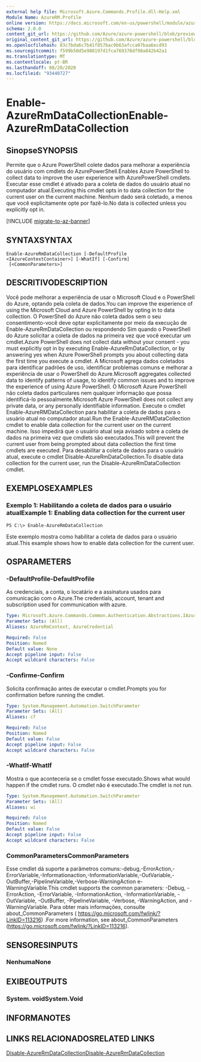 ```yaml
---
external help file: Microsoft.Azure.Commands.Profile.dll-Help.xml
Module Name: AzureRM.Profile
online version: https://docs.microsoft.com/en-us/powershell/module/azurerm.profile/enable-azurermdatacollection
schema: 2.0.0
content_git_url: https://github.com/Azure/azure-powershell/blob/preview/src/ResourceManager/Profile/Commands.Profile/help/Enable-AzureRmDataCollection.md
original_content_git_url: https://github.com/Azure/azure-powershell/blob/preview/src/ResourceManager/Profile/Commands.Profile/help/Enable-AzureRmDataCollection.md
ms.openlocfilehash: 83c7bda6c7b41f857bac9b63afcca07baa6ecd93
ms.sourcegitcommit: f599b50d5e980197d1fca769378df90a842b42a1
ms.translationtype: MT
ms.contentlocale: pt-BR
ms.lasthandoff: 08/20/2020
ms.locfileid: "93440727"
---
```

# <span data-ttu-id="9dd1a-101">Enable-AzureRmDataCollection</span><span class="sxs-lookup"><span data-stu-id="9dd1a-101">Enable-AzureRmDataCollection</span></span>

## <span data-ttu-id="9dd1a-102">Sinopse</span><span class="sxs-lookup"><span data-stu-id="9dd1a-102">SYNOPSIS</span></span>
<span data-ttu-id="9dd1a-103">Permite que o Azure PowerShell colete dados para melhorar a experiência do usuário com cmdlets do AzurePowerShell.</span><span class="sxs-lookup"><span data-stu-id="9dd1a-103">Enables Azure PowerShell to collect data to improve the user experience with AzurePowerShell cmdlets.</span></span>
<span data-ttu-id="9dd1a-104">Executar esse cmdlet é ativado para a coleta de dados do usuário atual no computador atual.</span><span class="sxs-lookup"><span data-stu-id="9dd1a-104">Executing this cmdlet opts in to data collection for the current user on the current machine.</span></span>
<span data-ttu-id="9dd1a-105">Nenhum dado será coletado, a menos que você explicitamente opte por fazê-lo.</span><span class="sxs-lookup"><span data-stu-id="9dd1a-105">No data is collected unless you explicitly opt in.</span></span>

[!INCLUDE [migrate-to-az-banner](../../includes/migrate-to-az-banner.md)]

## <span data-ttu-id="9dd1a-106">SYNTAX</span><span class="sxs-lookup"><span data-stu-id="9dd1a-106">SYNTAX</span></span>

```
Enable-AzureRmDataCollection [-DefaultProfile <IAzureContextContainer>] [-WhatIf] [-Confirm]
 [<CommonParameters>]
```

## <span data-ttu-id="9dd1a-107">DESCRITIVO</span><span class="sxs-lookup"><span data-stu-id="9dd1a-107">DESCRIPTION</span></span>
<span data-ttu-id="9dd1a-108">Você pode melhorar a experiência de usar o Microsoft Cloud e o PowerShell do Azure, optando pela coleta de dados.</span><span class="sxs-lookup"><span data-stu-id="9dd1a-108">You can improve the experience of using the Microsoft Cloud and Azure PowerShell by opting in to data collection.</span></span>
<span data-ttu-id="9dd1a-109">O PowerShell do Azure não coleta dados sem o seu consentimento-você deve optar explicitamente por meio da execução de Enable-AzureRmDataCollection ou respondendo Sim quando o PowerShell do Azure solicitar a coleta de dados na primeira vez que você executar um cmdlet.</span><span class="sxs-lookup"><span data-stu-id="9dd1a-109">Azure PowerShell does not collect data without your consent - you must explicitly opt in by executing Enable-AzureRmDataCollection, or by answering yes when Azure PowerShell prompts you about collecting data the first time you execute a cmdlet.</span></span>
<span data-ttu-id="9dd1a-110">A Microsoft agrega dados coletados para identificar padrões de uso, identificar problemas comuns e melhorar a experiência de usar o PowerShell do Azure.</span><span class="sxs-lookup"><span data-stu-id="9dd1a-110">Microsoft aggregates collected data to identify patterns of usage, to identify common issues and to improve the experience of using Azure PowerShell.</span></span>
<span data-ttu-id="9dd1a-111">O Microsoft Azure PowerShell não coleta dados particulares nem qualquer informação que possa identificá-lo pessoalmente.</span><span class="sxs-lookup"><span data-stu-id="9dd1a-111">Microsoft Azure PowerShell does not collect any private data, or any personally identifiable information.</span></span>
<span data-ttu-id="9dd1a-112">Execute o cmdlet Enable-AzureRMDataCollection para habilitar a coleta de dados para o usuário atual no computador atual.</span><span class="sxs-lookup"><span data-stu-id="9dd1a-112">Run the Enable-AzureRMDataCollection cmdlet to enable data collection for the current user on the current machine.</span></span>
<span data-ttu-id="9dd1a-113">Isso impedirá que o usuário atual seja avisado sobre a coleta de dados na primeira vez que cmdlets são executados.</span><span class="sxs-lookup"><span data-stu-id="9dd1a-113">This will prevent the current user from being prompted about data collection the first time cmdlets are executed.</span></span>
<span data-ttu-id="9dd1a-114">Para desabilitar a coleta de dados para o usuário atual, execute o cmdlet Disable-AzureRmDataCollection.</span><span class="sxs-lookup"><span data-stu-id="9dd1a-114">To disable data collection for the current user, run the Disable-AzureRmDataCollection cmdlet.</span></span>

## <span data-ttu-id="9dd1a-115">EXEMPLOS</span><span class="sxs-lookup"><span data-stu-id="9dd1a-115">EXAMPLES</span></span>

### <span data-ttu-id="9dd1a-116">Exemplo 1: Habilitando a coleta de dados para o usuário atual</span><span class="sxs-lookup"><span data-stu-id="9dd1a-116">Example 1: Enabling data collection for the current user</span></span>
```
PS C:\> Enable-AzureRmDataCollection
```

<span data-ttu-id="9dd1a-117">Este exemplo mostra como habilitar a coleta de dados para o usuário atual.</span><span class="sxs-lookup"><span data-stu-id="9dd1a-117">This example shows how to enable data collection for the current user.</span></span>

## <span data-ttu-id="9dd1a-118">OS</span><span class="sxs-lookup"><span data-stu-id="9dd1a-118">PARAMETERS</span></span>

### <span data-ttu-id="9dd1a-119">-DefaultProfile</span><span class="sxs-lookup"><span data-stu-id="9dd1a-119">-DefaultProfile</span></span>
<span data-ttu-id="9dd1a-120">As credenciais, a conta, o locatário e a assinatura usados para comunicação com o Azure.</span><span class="sxs-lookup"><span data-stu-id="9dd1a-120">The credentials, account, tenant and subscription used for communication with azure.</span></span>

```yaml
Type: Microsoft.Azure.Commands.Common.Authentication.Abstractions.IAzureContextContainer
Parameter Sets: (All)
Aliases: AzureRmContext, AzureCredential

Required: False
Position: Named
Default value: None
Accept pipeline input: False
Accept wildcard characters: False
```

### <span data-ttu-id="9dd1a-121">-Confirme</span><span class="sxs-lookup"><span data-stu-id="9dd1a-121">-Confirm</span></span>
<span data-ttu-id="9dd1a-122">Solicita confirmação antes de executar o cmdlet.</span><span class="sxs-lookup"><span data-stu-id="9dd1a-122">Prompts you for confirmation before running the cmdlet.</span></span>

```yaml
Type: System.Management.Automation.SwitchParameter
Parameter Sets: (All)
Aliases: cf

Required: False
Position: Named
Default value: False
Accept pipeline input: False
Accept wildcard characters: False
```

### <span data-ttu-id="9dd1a-123">-WhatIf</span><span class="sxs-lookup"><span data-stu-id="9dd1a-123">-WhatIf</span></span>
<span data-ttu-id="9dd1a-124">Mostra o que aconteceria se o cmdlet fosse executado.</span><span class="sxs-lookup"><span data-stu-id="9dd1a-124">Shows what would happen if the cmdlet runs.</span></span> <span data-ttu-id="9dd1a-125">O cmdlet não é executado.</span><span class="sxs-lookup"><span data-stu-id="9dd1a-125">The cmdlet is not run.</span></span>

```yaml
Type: System.Management.Automation.SwitchParameter
Parameter Sets: (All)
Aliases: wi

Required: False
Position: Named
Default value: False
Accept pipeline input: False
Accept wildcard characters: False
```

### <span data-ttu-id="9dd1a-126">CommonParameters</span><span class="sxs-lookup"><span data-stu-id="9dd1a-126">CommonParameters</span></span>
<span data-ttu-id="9dd1a-127">Esse cmdlet dá suporte a parâmetros comuns:-debug,-ErrorAction,-ErrorVariable,-Informationaction,-InformationVariable,-OutVariable,-OutBuffer,-PipelineVariable,-Verbose-WarningAction e-WarningVariable.</span><span class="sxs-lookup"><span data-stu-id="9dd1a-127">This cmdlet supports the common parameters: -Debug, -ErrorAction, -ErrorVariable, -InformationAction, -InformationVariable, -OutVariable, -OutBuffer, -PipelineVariable, -Verbose, -WarningAction, and -WarningVariable.</span></span> <span data-ttu-id="9dd1a-128">Para obter mais informações, consulte about_CommonParameters ( https://go.microsoft.com/fwlink/?LinkID=113216) .</span><span class="sxs-lookup"><span data-stu-id="9dd1a-128">For more information, see about_CommonParameters (https://go.microsoft.com/fwlink/?LinkID=113216).</span></span>

## <span data-ttu-id="9dd1a-129">SENSORES</span><span class="sxs-lookup"><span data-stu-id="9dd1a-129">INPUTS</span></span>

### <span data-ttu-id="9dd1a-130">Nenhuma</span><span class="sxs-lookup"><span data-stu-id="9dd1a-130">None</span></span>

## <span data-ttu-id="9dd1a-131">EXIBE</span><span class="sxs-lookup"><span data-stu-id="9dd1a-131">OUTPUTS</span></span>

### <span data-ttu-id="9dd1a-132">System. void</span><span class="sxs-lookup"><span data-stu-id="9dd1a-132">System.Void</span></span>

## <span data-ttu-id="9dd1a-133">INFORMA</span><span class="sxs-lookup"><span data-stu-id="9dd1a-133">NOTES</span></span>

## <span data-ttu-id="9dd1a-134">LINKS RELACIONADOS</span><span class="sxs-lookup"><span data-stu-id="9dd1a-134">RELATED LINKS</span></span>

[<span data-ttu-id="9dd1a-135">Disable-AzureRmDataCollection</span><span class="sxs-lookup"><span data-stu-id="9dd1a-135">Disable-AzureRmDataCollection</span></span>](./Disable-AzureRmDataCollection.md)

